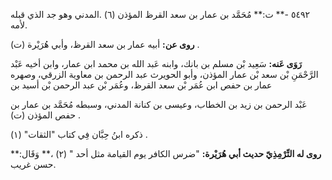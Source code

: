 ٥٤٩٢ -** ت:** مُحَمَّد بن عمار بن سعد القرظ المؤذن (٦) .المدني وهو جد الذي قبله لأمه.

**روى عن:** أبيه عمار بن سعد القرظ، وأبي هُرَيْرة (ت) .

**رَوَى عَنه:** سَعِيد بْن مسلم بن بانك، وابنه عَبد الله بن محمد ابن عمار، وابن أخيه عَبْد الرَّحْمَنِ بْن سعد بْن عمار المؤذن، وأبو الحويرث عبد الرحمن بن معاوية الزرقي، وصهره عمار بن حفص ابن عُمَر بْن سعد القرظ، وعُمَر بْن عبد الرحمن بْن أسيد بن

عَبْد الرحمن بن زيد بن الخطاب، وعيسى بن كنانة المدني، وسبطه مُحَمَّد بن عمار بن حفص المؤذن (ت) .

ذكره ابنُ حِبَّان فِي كتاب "الثقات" (١) .

**روى له التِّرْمِذِيّ حديث أبي هُرَيْرة:** "ضرس الكافر يوم القيامة مثل أحد " (٢) ،** وَقَال:** حسن غريب.